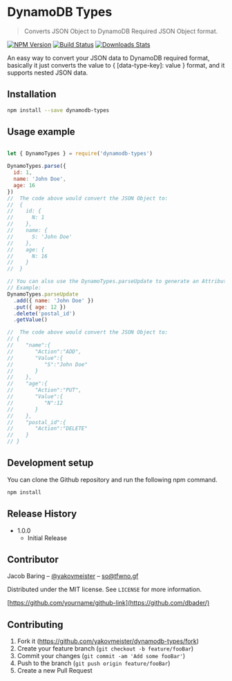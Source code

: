 # DynamoDB Types
> Converts JSON Object to DynamoDB Required JSON Object format. 
  
[![NPM Version][npm-image]][npm-url]
[![Build Status][travis-image]][travis-url]
[![Downloads Stats][npm-downloads]][npm-url]
  
An easy way to convert your JSON data to DynamoDB required format, basically it just converts the value to { [data-type-key]: value } format,
and it supports nested JSON data.

## Installation  
  
```sh
npm install --save dynamodb-types
```  
  
## Usage example

```javascript   

let { DynamoTypes } = require('dynamodb-types')

DynamoTypes.parse({
  id: 1,
  name: 'John Doe',
  age: 16
})
//  The code above would convert the JSON Object to:
//  {
//    id: {
//      N: 1
//    },
//    name: {
//      S: 'John Doe'
//    },
//    age: {
//      N: 16
//    }
//  }

// You can also use the DynamoTypes.parseUpdate to generate an AttributeValueUpdate Format
// Example:
DynamoTypes.parseUpdate
  .add({ name: 'John Doe' })
  .put({ age: 12 })
  .delete('postal_id')
  .getValue()

//  The code above would convert the JSON Object to:
// {  
//    "name":{  
//       "Action":"ADD",
//       "Value":{  
//          "S":"John Doe"
//       }
//    },
//    "age":{  
//       "Action":"PUT",
//       "Value":{  
//          "N":12
//       }
//    },
//    "postal_id":{  
//       "Action":"DELETE"
//    }
// }
```  
  
## Development setup

You can clone the Github repository and run the following npm command.
  
```sh
npm install
```
  
## Release History

* 1.0.0
    * Initial Release

## Contributor

Jacob Baring – [@yakovmeister](https://twitter.com/yakovmeister) – so@tfwno.gf

Distributed under the MIT license. See ``LICENSE`` for more information.

[https://github.com/yourname/github-link](https://github.com/dbader/)

## Contributing

1. Fork it (<https://github.com/yakovmeister/dynamodb-types/fork>)
2. Create your feature branch (`git checkout -b feature/fooBar`)
3. Commit your changes (`git commit -am 'Add some fooBar'`)
4. Push to the branch (`git push origin feature/fooBar`)
5. Create a new Pull Request

<!-- Markdown link & img dfn's -->
[npm-image]: https://img.shields.io/npm/v/dynamodb-types.svg?style=flat-square
[npm-url]: https://npmjs.org/package/dynamodb-types
[npm-downloads]: https://img.shields.io/npm/dm/dynamodb-types.svg?style=flat-square
[travis-image]: https://travis-ci.org/yakovmeister/dynamodb-types.svg?branch=1.0
[travis-url]: https://travis-ci.org/yakovmeister/dynamodb-types
